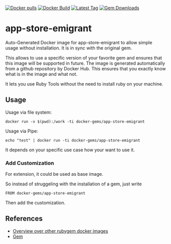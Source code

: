 [![Docker pulls](https://img.shields.io/docker/pulls/rubygem/app-store-emigrant.svg)](https://hub.docker.com/r/rubygem/app-store-emigrant/)
[![Docker Build](https://img.shields.io/docker/automated/rubygem/app-store-emigrant.svg)](https://hub.docker.com/r/rubygem/app-store-emigrant/)
[![Latest Tag](https://img.shields.io/github/tag/docker-rubygem/app-store-emigrant.svg)](https://hub.docker.com/r/rubygem/app-store-emigrant/)
[![Gem Downloads](https://img.shields.io/gem/dt/app-store-emigrant.svg)](https://rubygems.org/gems/app-store-emigrant/)
# app-store-emigrant

Auto-Generated Docker image for app-store-emigrant to allow simple usage without installation.
It is in sync with the original gem.

This allows to use a specific version of your favorite gem and ensures that this image will be supported in future.
The image is generated automatically from a github repository by Docker Hub.
This ensures that you exactly know what is in the image and what not.

It lets you use Ruby Tools without the need to install ruby on your machine.

## Usage

Usage via file system:

`docker run -v $(pwd):/work -ti docker-gems/app-store-emigrant`

Usage via Pipe:

`echo "test" | docker run -ti docker-gems/app-store-emigrant`

It depends on your specific use case how your want to use it.

### Add Customization

For extension, it could be used as base image.

So instead of struggeling with the installation of a gem, just write

`FROM docker-gems/app-store-emigrant`

Then add the customization.

## References

 - [Overview over other rubygem docker images](https://github.com/thinkbot/docker-rubygem)
 - [Gem](https://rubygems.org/gems/app-store-emigrant/)
